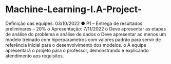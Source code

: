# Machine-Learning-I.A-Project-

Definição das equipes: 03/10/2022
● P1 – Entrega de resultados preliminares – 20%
o Apresentação: 7/11/2022
o Deve apresentar as etapas de análise do problema e análise de dados
o Deve apresentar ao menos um modelo treinado com hiperparametros com
valores padrão para servir de referência inicial para o desenvolvimento dos
modelos.
o A equipe apresentará o projeto para o professor, demonstrando e explicando
atendimento aos requisitos.
